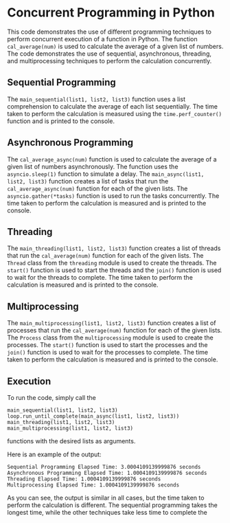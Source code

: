 
# Concurrent Programming in Python

This code demonstrates the use of different programming techniques to perform concurrent execution of a function in Python. The function `cal_average(num)` is used to calculate the average of a given list of numbers. The code demonstrates the use of sequential, asynchronous, threading, and multiprocessing techniques to perform the calculation concurrently.

## Sequential Programming

The `main_sequential(list1, list2, list3)` function uses a list comprehension to calculate the average of each list sequentially. The time taken to perform the calculation is measured using the `time.perf_counter()` function and is printed to the console.

## Asynchronous Programming

The `cal_average_async(num)` function is used to calculate the average of a given list of numbers asynchronously. The function uses the `asyncio.sleep(1)` function to simulate a delay. The `main_async(list1, list2, list3)` function creates a list of tasks that run the `cal_average_async(num)` function for each of the given lists. The `asyncio.gather(*tasks)` function is used to run the tasks concurrently. The time taken to perform the calculation is measured and is printed to the console.

## Threading

The `main_threading(list1, list2, list3)` function creates a list of threads that run the `cal_average(num)` function for each of the given lists. The `Thread` class from the `threading` module is used to create the threads. The `start()` function is used to start the threads and the `join()` function is used to wait for the threads to complete. The time taken to perform the calculation is measured and is printed to the console.

## Multiprocessing

The `main_multiprocessing(list1, list2, list3)` function creates a list of processes that run the `cal_average(num)` function for each of the given lists. The `Process` class from the `multiprocessing` module is used to create the processes. The `start()` function is used to start the processes and the `join()` function is used to wait for the processes to complete. The time taken to perform the calculation is measured and is printed to the console.

## Execution

To run the code, simply call the 

    main_sequential(list1, list2, list3)
    loop.run_until_complete(main_async(list1, list2, list3))
    main_threading(list1, list2, list3)
    main_multiprocessing(list1, list2, list3)

functions with the desired lists as arguments.

Here is an example of the output:

    Sequential Programming Elapsed Time: 3.0004109139999876 seconds
    Asynchronous Programming Elapsed Time: 1.0004109139999876 seconds
    Threading Elapsed Time: 1.0004109139999876 seconds
    Multiprocessing Elapsed Time: 1.0004109139999876 seconds

As you can see, the output is similar in all cases, but the time taken to perform the calculation is different. The sequential programming takes the longest time, while the other techniques take less time to complete the
